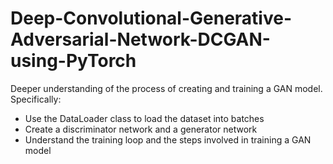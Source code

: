 # Deep-Convolutional-Generative-Adversarial-Network-DCGAN-using-PyTorch

Deeper understanding of the process of creating and training a GAN model. Specifically: 

- Use the DataLoader class to load the dataset into batches 
- Create a discriminator network and a generator network 
- Understand the training loop and the steps involved in training a GAN model
